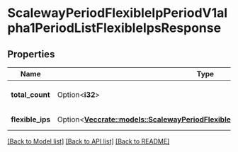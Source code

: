 # ScalewayPeriodFlexibleIpPeriodV1alpha1PeriodListFlexibleIpsResponse

## Properties

Name | Type | Description | Notes
------------ | ------------- | ------------- | -------------
**total_count** | Option<**i32**> | Total count of matching Flexible IPs | [optional]
**flexible_ips** | Option<[**Vec<crate::models::ScalewayPeriodFlexibleIpPeriodV1alpha1PeriodFlexibleIp>**](scaleway.flexible_ip.v1alpha1.FlexibleIP.md)> | Listing of Flexible IPs | [optional]

[[Back to Model list]](../README.md#documentation-for-models) [[Back to API list]](../README.md#documentation-for-api-endpoints) [[Back to README]](../README.md)



